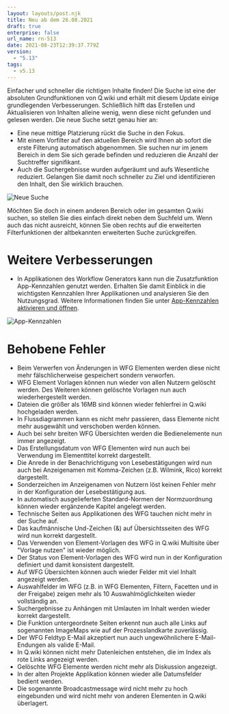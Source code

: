 ```yaml
---
layout: layouts/post.njk
title: Neu ab dem 26.08.2021
draft: true
enterprise: false
url_name: rn-513
date: 2021-08-23T12:39:37.779Z
version:
  - "5.13"
tags:
  - v5.13
---
```

Einfacher und schneller die richtigen Inhalte finden! Die Suche ist eine der absoluten Grundfunktionen von Q.wiki und erhält mit diesem Update einige grundlegenden Verbesserungen. Schließlich hilft das Erstellen und Aktualisieren von Inhalten alleine wenig, wenn diese nicht gefunden und gelesen werden. Die neue Suche setzt genau hier an: 

* Eine neue mittige Platzierung rückt die Suche in den Fokus.
* Mit einem Vorfilter auf den aktuellen Bereich wird Ihnen ab sofort die erste Filterung automatisch abgenommen. Sie suchen nur im jenem Bereich in dem Sie sich gerade befinden und reduzieren die Anzahl der Suchtreffer signifikant.
* Auch die Suchergebnisse wurden aufgeräumt und aufs Wesentliche reduziert. Gelangen Sie damit noch schneller zu Ziel und identifizieren den Inhalt, den Sie wirklich brauchen.

![](/images/suche-releasenotes.png "Neue Suche")

Möchten Sie doch in einem anderen Bereich oder im gesamten Q.wiki suchen, so stellen Sie dies einfach direkt neben dem Suchfeld um. Wenn auch das nicht ausreicht, können Sie oben rechts auf die erweiterten Filterfunktionen der altbekannten erweiterten Suche zurückgreifen.

# Weitere Verbesserungen

* In Applikationen des Workflow Generators kann nun die Zusatzfunktion App-Kennzahlen genutzt werden. Erhalten Sie damit Einblick in die wichtigsten Kennzahlen Ihrer Applikationen und analysieren Sie den Nutzungsgrad. Weitere Informationen finden Sie unter [App-Kennzahlen aktivieren und öffnen](https://releases.modell-aachen.de/faq/app-metrics.html).

![](/images/app-kennzahlen-anzeige.png "App-Kennzahlen")

# Behobene Fehler

* Beim Verwerfen von Änderungen in WFG Elementen werden diese nicht mehr fälschlicherweise gespeichert sondern verworfen.
* WFG Element Vorlagen können nun wieder von allen Nutzern gelöscht werden. Des Weiteren können gelöschte Vorlagen nun auch wiederhergestellt werden.
* Dateien die größer als 16MB sind können wieder fehlerfrei in Q.wiki hochgeladen werden.
* In Flussdiagrammen kann es nicht mehr passieren, dass Elemente nicht mehr ausgewählt und verschoben werden können.
* Auch bei sehr breiten WFG Übersichten werden die Bedienelemente nun immer angezeigt.
* Das Erstellungsdatum von WFG Elementen wird nun auch bei Verwendung im Elementtitel korrekt dargestellt.
* Die Anrede in der Benachrichtigung von Lesebestätigungen wird nun auch bei Anzeigenamen mit Komma-Zeichen (z.B. Wilmink, Rico) korrekt dargestellt.
* Sonderzeichen im Anzeigenamen von Nutzern löst keinen Fehler mehr in der Konfiguration der Lesebestätigung aus.
* In automatisch ausgelieferten Standard-Normen der Normzuordnung können wieder ergänzende Kapitel angelegt werden.
* Technische Seiten aus Applikationen des WFG tauchen nicht mehr in der Suche auf.
* Das kaufmännische Und-Zeichen (&) auf Übersichtsseiten des WFG wird nun korrekt dargestellt.
* Das Verwenden von Element-Vorlagen des WFG in Q.wiki Multisite über "Vorlage nutzen" ist wieder möglich.
* Der Status von Element-Vorlagen des WFG wird nun in der Konfiguration definiert und damit konsistent dargestellt.
* Auf WFG Übersichten können auch wieder Felder mit viel Inhalt angezeigt werden.
* Auswahlfelder im WFG (z.B. in WFG Elementen, Filtern, Facetten und in der Freigabe) zeigen mehr als 10 Auswahlmöglichkeiten wieder vollständig an.
* Suchergebnisse zu Anhängen mit Umlauten im Inhalt werden wieder korrekt dargestellt.
* Die Funktion untergeordnete Seiten erkennt nun auch alle Links auf sogenannten ImageMaps wie auf der Prozesslandkarte zuverlässig.
* Der WFG Feldtyp E-Mail akzeptiert nun auch ungewöhnlichere E-Mail-Endungen als valide E-Mail.
* In Q.wiki können nicht mehr Datenleichen entstehen, die im Index als rote Links angezeigt werden.
* Gelöschte WFG Elemente werden nicht mehr als Diskussion angezeigt.
* In der alten Projekte Applikation können wieder alle Datumsfelder bedient werden.
* Die sogenannte Broadcastmessage wird nicht mehr zu hoch eingebunden und wird nicht mehr von anderen Elementen in Q.wiki überlagert.